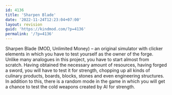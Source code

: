 ```yaml
---
id: 4136
title: 'Sharpen Blade'
date: '2022-11-24T12:23:04+07:00'
layout: revision
guid: 'https://kindmod.com/?p=4136'
permalink: '/?p=4136'
---
```


Sharpen Blade (MOD, Unlimited Money) – an original simulator with clicker elements in which you have to test yourself as the owner of the forge. Unlike many analogues in this project, you have to start almost from scratch. Having obtained the necessary amount of resources, having forged a sword, you will have to test it for strength, chopping up all kinds of culinary products, boards, blocks, stones and even engineering structures. In addition to this, there is a random mode in the game in which you will get a chance to test the cold weapons created by AI for strength.